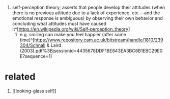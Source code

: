 1. self-perception theory; asserts that people develop their attitudes (when there is no previous attitude due to a lack of experience, etc.—and the emotional response is ambiguous) by observing their own behavior and concluding what attitudes must have caused it^[https://en.wikipedia.org/wiki/Self-perception_theory]
	1. e.g. smiling can make you feel happier (after some time)^[https://www.repository.cam.ac.uk/bitstream/handle/1810/239304/Schnall & Laird (2003).pdf%3Bjsessionid=4435678DDF1BE843EA3BC6B1EBC29E0E?sequence=1]

# related
1. [[looking-glass self]]